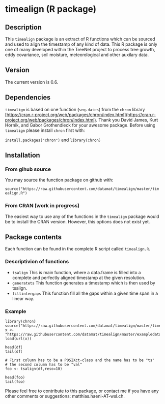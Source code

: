 # timealign (R package)
## Description
This `timealign` package is an extract of R functions which can be sourced and used to align the timestamp of any kind of data. This R package is only one of many developed within the TreeNet project to process tree growth, eddy covariance, soil moisture, meteorological and other auxilary data.

## Version
The current version is 0.6.

## Dependencies
`timealign` is based on one function (`seq.dates`) from the `chron` library [https://cran.r-project.org/web/packages/chron/index.html](https://cran.r-project.org/web/packages/chron/index.html). Thank you David James, Kurt Hornik, and Gabor Grothendieck for your awesome package. Before using `timealign` please install `chron` first with:

`install.packages("chron")`
and
`library(chron)`

## Installation
### From gihub source
You may source the function package on github with:

`source("https://raw.githubusercontent.com/datamat/timealign/master/timealign.R")`

### From CRAN (work in progress)
The easiest way to use any of the functions in the `timealign` package would be to install the CRAN version. However, this options does not exist yet. 

## Package contents
Each function can be found in the complete R script called `timealign.R`. 

### Descriptivion of functions
- `tsalign`	 This is main function, where a data.frame is filled into a complete and perfectly aligned timestamp at the given resolution.
- `generatets`	This function generates a timestamp which is then used by tsalign.
- `fillintergaps`  This function fill all the gaps within a given time span in a linear way. 

### Example
~~~~~~~
library(chron)
source("https://raw.githubusercontent.com/datamat/timealign/master/timealign.R")
x <- "https://raw.githubusercontent.com/datamat/timealign/master/exampledata.RData"
load(url(x))

head(df)
tail(df)

# First column has to be a POSIXct-class and the name has to be "ts"
# the second column has to be "val"
foo <- tsalign(df,reso=10)

head(foo)
tail(foo)
~~~~~~~

Please feel free to contribute to this package, or contact me if you have any other comments or suggestions: matthias.haeni-AT-wsl.ch.
